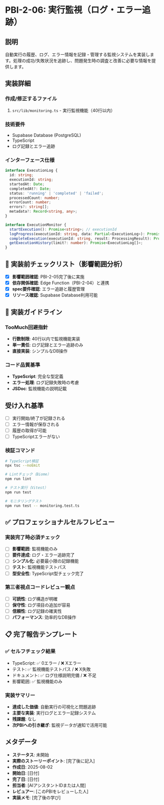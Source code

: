 # PBI-2-06: 実行監視（ログ・エラー追跡）

## 説明

自動実行の履歴、ログ、エラー情報を記録・管理する監視システムを実装します。処理の成功/失敗状況を追跡し、問題発生時の調査と改善に必要な情報を提供します。

## 実装詳細

### 作成/修正するファイル

1. `src/lib/monitoring.ts` - 実行監視機能（40行以内）

### 技術要件

- Supabase Database (PostgreSQL)
- TypeScript
- ログ記録とエラー追跡

### インターフェース仕様

```typescript
interface ExecutionLog {
  id: string;
  executionId: string;
  startedAt: Date;
  completedAt?: Date;
  status: 'running' | 'completed' | 'failed';
  processedCount: number;
  errorCount: number;
  errors?: string[];
  metadata?: Record<string, any>;
}

interface ExecutionMonitor {
  startExecution(): Promise<string>; // executionId
  logProgress(executionId: string, data: Partial<ExecutionLog>): Promise<void>;
  completeExecution(executionId: string, result: ProcessingResult): Promise<void>;
  getExecutionHistory(limit?: number): Promise<ExecutionLog[]>;
}
```

## 🎯 実装前チェックリスト（影響範囲分析）

- [x] **影響範囲確認**: PBI-2-05完了後に実施
- [x] **依存関係確認**: Edge Function（PBI-2-04）と連携
- [x] **spec要件確認**: エラー追跡と履歴管理
- [x] **リソース確認**: Supabase Database利用可能

## 🔧 実装ガイドライン

### TooMuch回避指針
- **行数制限**: 40行以内で監視機能実装
- **単一責任**: ログ記録とエラー追跡のみ
- **直接実装**: シンプルなDB操作

### コード品質基準
- **TypeScript**: 完全な型定義
- **エラー処理**: ログ記録失敗時の考慮
- **JSDoc**: 監視機能の説明記載

## 受け入れ基準

- [ ] 実行開始/終了が記録される
- [ ] エラー情報が保存される
- [ ] 履歴の取得が可能
- [ ] TypeScriptエラーがない

### 検証コマンド

```bash
# TypeScript検証
npx tsc --noEmit

# Lintチェック（Biome）
npm run lint

# テスト実行（Vitest）
npm run test

# モニタリングテスト
npm run test -- monitoring.test.ts
```

## ✅ プロフェッショナルセルフレビュー

### 実装完了時必須チェック
- [ ] **影響範囲**: 監視機能のみ
- [ ] **要件達成**: ログ・エラー追跡完了
- [ ] **シンプル化**: 必要最小限の記録機能
- [ ] **テスト**: 監視機能テストパス
- [ ] **型安全性**: TypeScript型チェック完了

### 第三者視点コードレビュー観点
- [ ] **可読性**: ログ構造が明確
- [ ] **保守性**: ログ項目の追加が容易
- [ ] **信頼性**: ログ記録の確実性
- [ ] **パフォーマンス**: 効率的なDB操作

## 📋 完了報告テンプレート

### ✅ セルフチェック結果
- TypeScript: ✅ 0エラー / ❌ Xエラー
- テスト: ✅ 監視機能テストパス / ❌ X失敗
- ドキュメント: ✅ ログ仕様説明完備 / ❌ 不足
- 影響範囲: ✅ 監視機能のみ

### 実装サマリー
- **達成した価値**: 自動実行の可視化と問題追跡
- **主要な実装**: 実行ログとエラー記録システム
- **残課題**: なし
- **次PBIへの引き継ぎ**: 監視データが通知で活用可能

## メタデータ

- **ステータス**: 未開始
- **実際のストーリーポイント**: [完了後に記入]
- **作成日**: 2025-08-02
- **開始日**: [日付]
- **完了日**: [日付]
- **担当者**: [AIアシスタントIDまたは人間]
- **レビュアー**: [このPBIをレビューした人]
- **実装メモ**: [完了後の学び]